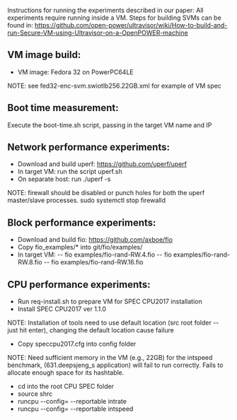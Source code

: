 Instructions for running the experiments described in our paper:
All experiments require running inside a VM.
Steps for building SVMs can be found in: https://github.com/open-power/ultravisor/wiki/How-to-build-and-run-Secure-VM-using-Ultravisor-on-a-OpenPOWER-machine
## VM image build:
- VM image: Fedora 32 on PowerPC64LE

NOTE: see fed32-enc-svm.swiotlb256.22GB.xml for example of VM spec

## Boot time measurement:
Execute the boot-time.sh script, passing in the target VM name and IP

## Network performance experiments:
- Download and build uperf: https://github.com/uperf/uperf
- In target VM: run the script uperf.sh
- On separate host: run ./uperf -s

NOTE: firewall should be disabled or punch holes for both the uperf master/slave processes.
sudo systemctl stop firewalld

## Block performance experiments:
- Download and build fio: https://github.com/axboe/fio
- Copy fio\_examples/\* into git/fio/examples/
- In target VM:
  -- fio examples/fio-rand-RW.4.fio
  -- fio examples/fio-rand-RW.8.fio
  -- fio examples/fio-rand-RW.16.fio

## CPU performance experiments:
- Run req-install.sh to prepare VM for SPEC CPU2017 installation
- Install SPEC CPU2017 ver 1.1.0

NOTE: Installation of tools need to use default location (src root folder -- just hit enter), changing the default location cause failure
- Copy speccpu2017.cfg into config folder

NOTE: Need sufficient memory in the VM (e.g., 22GB) for the intspeed benchmark, (631.deepsjeng\_s application) will fail to run correctly. Fails to allocate enough space for its hashtable.
- cd into the root CPU SPEC folder
- source shrc
- runcpu --config=<config file name> --reportable intrate
- runcpu --config=<config file name> --reportable intspeed
